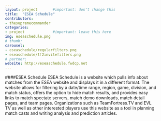 ```yaml
---
layout: project       #important: don't change this
title:  "ESEA Schedule"
contributors:
- thesupremecommander
categories:
- project             #important: leave this here
img: eseaschedule.png
# thumb:
carousel:
- eseaschedule/regularfilters.png
- eseaschedule/tf2invitefilters.png
# partner:
website: http://eseaschedule.fwdcp.net
---
```

####ESEA Schedule
ESEA Schedule is a website which pulls info about matches from the ESEA website and displays it in a different format. The website allows for filtering by a date/time range, region, game, division, and match status, offers the option to hide match results, and provides easy links to match spectate servers, match demo downloads, match detail pages, and team pages. Organizations such as TeamFortress.TV and EVL TV as well as other interested players use this website as a tool in planning match casts and writing analysis and prediction articles.
